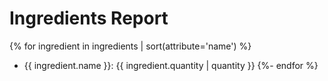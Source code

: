 # Ingredients Report
{% for ingredient in ingredients | sort(attribute='name') %}
* {{ ingredient.name }}: {{ ingredient.quantity | quantity }}
{%- endfor %}
